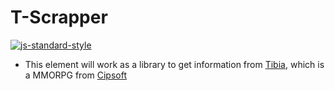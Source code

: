 # T-Scrapper
[![js-standard-style](https://img.shields.io/badge/code%20style-standard-brightgreen.svg)](http://standardjs.com)

- This element will work as a library to get information from [Tibia](https://www.tibia.com/news/?subtopic=latestnews), which is a MMORPG from [Cipsoft](https://www.cipsoft.com/index.php/en/)
